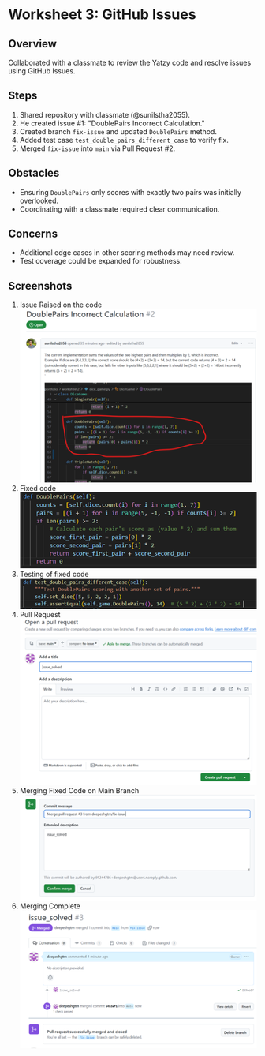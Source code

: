 # Worksheet 3: GitHub Issues

## Overview

Collaborated with a classmate to review the Yatzy code and resolve issues using GitHub Issues.

## Steps

1. Shared repository with classmate (@sunilstha2055).
2. He created issue #1: "DoublePairs Incorrect Calculation."
3. Created branch `fix-issue` and updated `DoublePairs` method.
4. Added test case `test_double_pairs_different_case` to verify fix.
5. Merged `fix-issue` into `main` via Pull Request #2.

## Obstacles

- Ensuring `DoublePairs` only scores with exactly two pairs was initially overlooked.
- Coordinating with a classmate required clear communication.

## Concerns

- Additional edge cases in other scoring methods may need review.
- Test coverage could be expanded for robustness.

## Screenshots

1. Issue Raised on the code
   ![Issue](./screenshots/issue_raised_collegue.png)
2. Fixed code
   ![Issue Fixed](./screenshots/solved_issue_code.png)
3. Testing of fixed code
   ![Issue Fixed Testing](./screenshots/solved_issue_code_testing.png)
4. Pull Request
   ![Pull Request](./screenshots/pullrequest.png)
5. Merging Fixed Code on Main Branch
   ![Merging fixed code](./screenshots/merging.png)
6. Merging Complete
   ![Merged on Main Branch](./screenshots/mergedsuccess.png)
